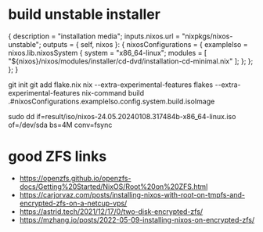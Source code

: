 # build unstable installer

{
  description = "installation media";
  inputs.nixos.url = "nixpkgs/nixos-unstable";
  outputs = { self, nixos }: {
    nixosConfigurations = {
      exampleIso = nixos.lib.nixosSystem {
        system = "x86_64-linux";
        modules = [
          "${nixos}/nixos/modules/installer/cd-dvd/installation-cd-minimal.nix"
        ];
      };
    };
  };
}

git init
git add flake.nix
nix --extra-experimental-features flakes --extra-experimental-features nix-command build .#nixosConfigurations.exampleIso.config.system.build.isoImage

sudo dd if=result/iso/nixos-24.05.20240108.317484b-x86_64-linux.iso of=/dev/sda bs=4M conv=fsync

# good ZFS links

- https://openzfs.github.io/openzfs-docs/Getting%20Started/NixOS/Root%20on%20ZFS.html
- https://carjorvaz.com/posts/installing-nixos-with-root-on-tmpfs-and-encrypted-zfs-on-a-netcup-vps/
- https://astrid.tech/2021/12/17/0/two-disk-encrypted-zfs/
- https://mzhang.io/posts/2022-05-09-installing-nixos-on-encrypted-zfs/
